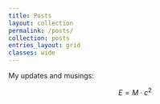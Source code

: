 ```yaml
---
title: Posts
layout: collection
permalink: /posts/
collection: posts
entries_layout: grid
classes: wide
---
```


My updates and musings:

$$ E = M \cdot c^2 $$
